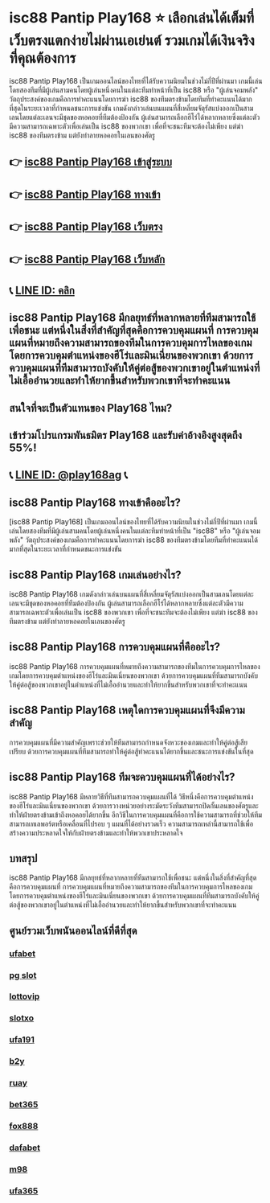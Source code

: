 
# isc88 Pantip Play168 ⭐ เลือกเล่นได้เต็มที่ เว็บตรงแตกง่ายไม่ผ่านเอเย่นต์ รวมเกมได้เงินจริง ที่คุณต้องการ

isc88 Pantip Play168 เป็นเกมออนไลน์ของไทยที่ได้รับความนิยมในช่วงไม่กี่ปีที่ผ่านมา เกมนี้เล่นโดยสองทีมที่มีผู้เล่นสามคนโดยผู้เล่นหนึ่งคนในแต่ละทีมทําหน้าที่เป็น isc88 หรือ "ผู้เล่นจอมพลัง" วัตถุประสงค์ของเกมคือการทําคะแนนโดยการฆ่า isc88 ของทีมตรงข้ามโดยทีมที่ทําคะแนนได้มากที่สุดในระยะเวลาที่กําหนดชนะการแข่งขัน
เกมดังกล่าวเล่นบนแผนที่สี่เหลี่ยมจัตุรัสแบ่งออกเป็นสามเลนโดยแต่ละเลนจะมีชุดของหอคอยที่ทีมต้องป้องกัน ผู้เล่นสามารถเลือกฮีโร่ได้หลากหลายซึ่งแต่ละตัวมีความสามารถเฉพาะตัวเพื่อเล่นเป็น isc88 ของพวกเขา เพื่อที่จะชนะทีมจะต้องไม่เพียง แต่ฆ่า isc88 ของทีมตรงข้าม แต่ยังทําลายหอคอยในเลนของศัตรู

## 👉 [isc88 Pantip Play168  เข้าสู่ระบบ](https://bit.ly/3TCj9rY)
## 👉 [isc88 Pantip Play168  ทางเข้า](https://bit.ly/3TCj9rY)
## 👉 [isc88 Pantip Play168  เว็บตรง](https://bit.ly/3TCj9rY)
## 👉 [isc88 Pantip Play168  เว็บหลัก](https://bit.ly/3TCj9rY)
## 📞 [LINE ID: คลิก](https://line.me/R/ti/p/@342mcrfd)

## isc88 Pantip Play168 มีกลยุทธ์ที่หลากหลายที่ทีมสามารถใช้เพื่อชนะ แต่หนึ่งในสิ่งที่สําคัญที่สุดคือการควบคุมแผนที่ การควบคุมแผนที่หมายถึงความสามารถของทีมในการควบคุมการไหลของเกมโดยการควบคุมตําแหน่งของฮีโร่และมินเนี่ยนของพวกเขา ด้วยการควบคุมแผนที่ทีมสามารถบังคับให้คู่ต่อสู้ของพวกเขาอยู่ในตําแหน่งที่ไม่เอื้ออํานวยและทําให้ยากขึ้นสําหรับพวกเขาที่จะทําคะแนน

## สนใจที่จะเป็นตัวแทนของ Play168 ไหม?
## เข้าร่วมโปรแกรมพันธมิตร Play168 และรับค่าอ้างอิงสูงสุดถึง 55%!
## 📞 [LINE ID: @play168ag](https://bit.ly/3RSGiFl) 📞

## isc88 Pantip Play168 ทางเข้าคืออะไร?
[isc88 Pantip Play168] เป็นเกมออนไลน์ของไทยที่ได้รับความนิยมในช่วงไม่กี่ปีที่ผ่านมา เกมนี้เล่นโดยสองทีมที่มีผู้เล่นสามคนโดยผู้เล่นหนึ่งคนในแต่ละทีมทําหน้าที่เป็น "isc88" หรือ "ผู้เล่นจอมพลัง" วัตถุประสงค์ของเกมคือการทําคะแนนโดยการฆ่า isc88 ของทีมตรงข้ามโดยทีมที่ทําคะแนนได้มากที่สุดในระยะเวลาที่กําหนดชนะการแข่งขัน

## isc88 Pantip Play168 เกมเล่นอย่างไร?
isc88 Pantip Play168 เกมดังกล่าวเล่นบนแผนที่สี่เหลี่ยมจัตุรัสแบ่งออกเป็นสามเลนโดยแต่ละเลนจะมีชุดของหอคอยที่ทีมต้องป้องกัน ผู้เล่นสามารถเลือกฮีโร่ได้หลากหลายซึ่งแต่ละตัวมีความสามารถเฉพาะตัวเพื่อเล่นเป็น isc88 ของพวกเขา เพื่อที่จะชนะทีมจะต้องไม่เพียง แต่ฆ่า isc88 ของทีมตรงข้าม แต่ยังทําลายหอคอยในเลนของศัตรู

## isc88 Pantip Play168 การควบคุมแผนที่คืออะไร?
isc88 Pantip Play168 การควบคุมแผนที่หมายถึงความสามารถของทีมในการควบคุมการไหลของเกมโดยการควบคุมตําแหน่งของฮีโร่และมินเนี่ยนของพวกเขา ด้วยการควบคุมแผนที่ทีมสามารถบังคับให้คู่ต่อสู้ของพวกเขาอยู่ในตําแหน่งที่ไม่เอื้ออํานวยและทําให้ยากขึ้นสําหรับพวกเขาที่จะทําคะแนน

## isc88 Pantip Play168 เหตุใดการควบคุมแผนที่จึงมีความสําคัญ
การควบคุมแผนที่มีความสําคัญเพราะช่วยให้ทีมสามารถกําหนดจังหวะของเกมและทําให้คู่ต่อสู้เสียเปรียบ ด้วยการควบคุมแผนที่ทีมสามารถทําให้คู่ต่อสู้ทําคะแนนได้ยากขึ้นและชนะการแข่งขันในที่สุด

## isc88 Pantip Play168 ทีมจะควบคุมแผนที่ได้อย่างไร?
isc88 Pantip Play168 มีหลายวิธีที่ทีมสามารถควบคุมแผนที่ได้ วิธีหนึ่งคือการควบคุมตําแหน่งของฮีโร่และมินเนี่ยนของพวกเขา ด้วยการวางหน่วยอย่างระมัดระวังทีมสามารถปิดกั้นเลนของศัตรูและทําให้ฝ่ายตรงข้ามเข้าถึงหอคอยได้ยากขึ้น อีกวิธีในการควบคุมแผนที่คือการใช้ความสามารถที่ช่วยให้ทีมสามารถเทเลพอร์ตหรือเคลื่อนที่ไปรอบ ๆ แผนที่ได้อย่างรวดเร็ว ความสามารถเหล่านี้สามารถใช้เพื่อสร้างความประหลาดใจให้กับฝ่ายตรงข้ามและทําให้พวกเขาประหลาดใจ

## บทสรุป
isc88 Pantip Play168 มีกลยุทธ์ที่หลากหลายที่ทีมสามารถใช้เพื่อชนะ แต่หนึ่งในสิ่งที่สําคัญที่สุดคือการควบคุมแผนที่ การควบคุมแผนที่หมายถึงความสามารถของทีมในการควบคุมการไหลของเกมโดยการควบคุมตําแหน่งของฮีโร่และมินเนี่ยนของพวกเขา ด้วยการควบคุมแผนที่ทีมสามารถบังคับให้คู่ต่อสู้ของพวกเขาอยู่ในตําแหน่งที่ไม่เอื้ออํานวยและทําให้ยากขึ้นสําหรับพวกเขาที่จะทําคะแนน

## ศูนย์รวมเว็บพนันออนไลน์ที่ดีที่สุด
### [ufabet](https://atom.io/packages/ufabet)
### [pg slot](https://atom.io/themes/pg%20slot)
### [lottovip](https://atom.io/packages/lottovip)
### [slotxo](https://atom.io/packages/slotxo)
### [ufa191](https://atom.io/packages/ufa191)
### [b2y](https://atom.io/packages/b2y)
### [ruay](https://atom.io/themes/ruay)
### [bet365](https://atom.io/packages/bet365)
### [fox888](https://atom.io/packages/fox888)
### [dafabet](https://atom.io/packages/dafabet)
### [m98](https://atom.io/packages/m98)
### [ufa365](https://atom.io/packages/ufa365)